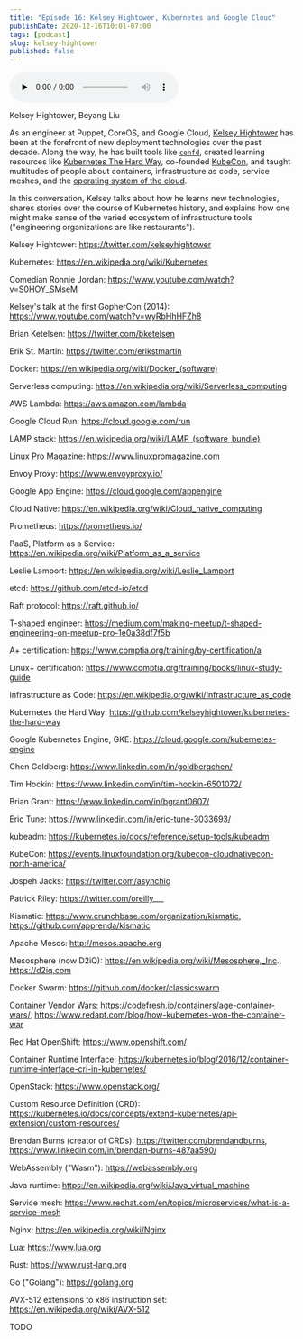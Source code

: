 ```yaml
---
title: "Episode 16: Kelsey Hightower, Kubernetes and Google Cloud"
publishDate: 2020-12-16T10:01-07:00
tags: [podcast]
slug: kelsey-hightower
published: false
---
```


<!-- START AUDIO -->
<audio className="object-center" src="https://www.buzzsprout.com/1097978/6755608-kelsey-hightower.mp3" controls={true} preload="none"></audio>
<!-- END AUDIO -->

<!-- START GUESTS -->
<span>Kelsey Hightower, Beyang Liu</span>
<!-- END GUESTS -->

<!-- START SUMMARY -->
As an engineer at Puppet, CoreOS, and Google Cloud, [Kelsey Hightower](https://twitter.com/kelseyhightower) has been at
the forefront of new deployment technologies over the past decade. Along the way, he has built tools like
[`confd`](https://github.com/kelseyhightower/confd), created learning resources like [Kubernetes The Hard
Way](https://github.com/kelseyhightower/kubernetes-the-hard-way), co-founded
[KubeCon](https://events.linuxfoundation.org/kubecon-cloudnativecon-north-america/), and taught multitudes of people
about containers, infrastructure as code, service meshes, and the [operating system of the
cloud](https://www.hashicorp.com/resources/hashinetes-combining-kubernetes-hashicorp-kelsey-hightower).

In this conversation, Kelsey talks about how he learns new technologies, shares stories over the course of Kubernetes
history, and explains how one might make sense of the varied ecosystem of infrastructure tools ("engineering
organizations are like restaurants").
<!-- END SUMMARY -->

<!-- START SHOWNOTES -->
Kelsey Hightower: https://twitter.com/kelseyhightower

Kubernetes: https://en.wikipedia.org/wiki/Kubernetes

Comedian Ronnie Jordan: https://www.youtube.com/watch?v=S0HOY_SMseM

Kelsey's talk at the first GopherCon (2014): https://www.youtube.com/watch?v=wyRbHhHFZh8

Brian Ketelsen: https://twitter.com/bketelsen

Erik St. Martin: https://twitter.com/erikstmartin

Docker: https://en.wikipedia.org/wiki/Docker_(software)

Serverless computing: https://en.wikipedia.org/wiki/Serverless_computing

AWS Lambda: https://aws.amazon.com/lambda

Google Cloud Run: https://cloud.google.com/run

LAMP stack: https://en.wikipedia.org/wiki/LAMP_(software_bundle)

Linux Pro Magazine: https://www.linuxpromagazine.com

Envoy Proxy: https://www.envoyproxy.io/

Google App Engine: https://cloud.google.com/appengine

Cloud Native: https://en.wikipedia.org/wiki/Cloud_native_computing

Prometheus: https://prometheus.io/

PaaS, Platform as a Service: https://en.wikipedia.org/wiki/Platform_as_a_service

Leslie Lamport: https://en.wikipedia.org/wiki/Leslie_Lamport

etcd: https://github.com/etcd-io/etcd

Raft protocol: https://raft.github.io/

T-shaped engineer: https://medium.com/making-meetup/t-shaped-engineering-on-meetup-pro-1e0a38df7f5b

A+ certification: https://www.comptia.org/training/by-certification/a

Linux+ certification: https://www.comptia.org/training/books/linux-study-guide

Infrastructure as Code: https://en.wikipedia.org/wiki/Infrastructure_as_code

Kubernetes the Hard Way: https://github.com/kelseyhightower/kubernetes-the-hard-way

Google Kubernetes Engine, GKE: https://cloud.google.com/kubernetes-engine

Chen Goldberg: https://www.linkedin.com/in/goldbergchen/

Tim Hockin: https://www.linkedin.com/in/tim-hockin-6501072/

Brian Grant: https://www.linkedin.com/in/bgrant0607/

Eric Tune: https://www.linkedin.com/in/eric-tune-3033693/

kubeadm: https://kubernetes.io/docs/reference/setup-tools/kubeadm

KubeCon: https://events.linuxfoundation.org/kubecon-cloudnativecon-north-america/

Jospeh Jacks: https://twitter.com/asynchio

Patrick Riley: https://twitter.com/oreilly___

Kismatic: https://www.crunchbase.com/organization/kismatic, https://github.com/apprenda/kismatic

Apache Mesos: http://mesos.apache.org

Mesosphere (now D2iQ): https://en.wikipedia.org/wiki/Mesosphere,_Inc., https://d2iq.com

Docker Swarm: https://github.com/docker/classicswarm

Container Vendor Wars: https://codefresh.io/containers/age-container-wars/, https://www.redapt.com/blog/how-kubernetes-won-the-container-war

Red Hat OpenShift: https://www.openshift.com/

Container Runtime Interface: https://kubernetes.io/blog/2016/12/container-runtime-interface-cri-in-kubernetes/

OpenStack: https://www.openstack.org/

Custom Resource Definition (CRD): https://kubernetes.io/docs/concepts/extend-kubernetes/api-extension/custom-resources/

Brendan Burns (creator of CRDs): https://twitter.com/brendandburns, https://www.linkedin.com/in/brendan-burns-487aa590/

WebAssembly ("Wasm"): https://webassembly.org

Java runtime: https://en.wikipedia.org/wiki/Java_virtual_machine

Service mesh: https://www.redhat.com/en/topics/microservices/what-is-a-service-mesh

Nginx: https://en.wikipedia.org/wiki/Nginx

Lua: https://www.lua.org

Rust: https://www.rust-lang.org

Go ("Golang"): https://golang.org

AVX-512 extensions to x86 instruction set: https://en.wikipedia.org/wiki/AVX-512
<!-- END SHOWNOTES -->

<!-- START TRANSCRIPT -->
TODO
<!-- END TRANSCRIPT -->

